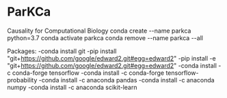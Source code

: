 # ParKCa
Causality for Computational Biology
conda create --name parkca python=3.7
conda activate parkca
conda remove --name parkca --all

Packages: 
-conda install git
-pip install "git+https://github.com/google/edward2.git#egg=edward2"
-pip install -e "git+https://github.com/google/edward2.git#egg=edward2"
-conda install -c conda-forge tensorflow
-conda install -c conda-forge tensorflow-probability
-conda install -c anaconda pandas
-conda install -c anaconda numpy
-conda install -c anaconda scikit-learn




